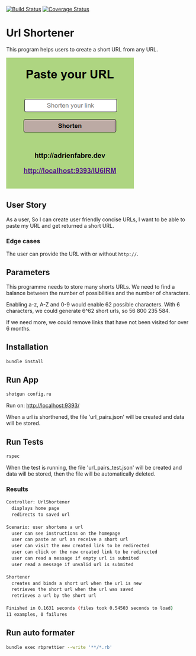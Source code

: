 [![Build Status](https://travis-ci.org/AdrienFabre/url-shortener.svg?branch=master)](https://travis-ci.org/AdrienFabre/url-shortener) [![Coverage Status](https://coveralls.io/repos/github/AdrienFabre/url-shortener/badge.svg?branch=master)](https://coveralls.io/github/AdrienFabre/url-shortener?branch=master)

# Url Shortener

This program helps users to create a short URL from any URL.

![Screenshot.png](Screenshot.png)

## User Story

As a user,
So I can create user friendly concise URLs,
I want to be able to paste my URL and get returned a short URL.

### Edge cases

The user can provide the URL with or without `http://`.

## Parameters

This programme needs to store many shorts URLs. We need to find a balance between the number of possibilities and the number of characters.

Enabling a-z, A-Z and 0-9 would enable 62 possible characters. With 6 characters, we could generate 6^62 short urls, so 56 800 235 584.

If we need more, we could remove links that have not been visited for over 6 months.

## Installation

```bash
bundle install
```

## Run App

```bash
shotgun config.ru
```

Run on: [http://localhost:9393/](http://localhost:9393/)

When a url is shorthened, the file 'url_pairs.json' will be created and data will be stored.

## Run Tests

```bash
rspec
```

When the test is running, the file 'url_pairs_test.json' will be created and data will be stored, then the file will be automatically deleted.

### Results

```bash
Controller: UrlShortener
  displays home page
  redirects to saved url

Scenario: user shortens a url
  user can see instructions on the homepage
  user can paste an url an receive a short url
  user can visit the new created link to be redirected
  user can click on the new created link to be redirected
  user can read a message if empty url is submited
  user read a message if unvalid url is submited

Shortener
  creates and binds a short url when the url is new
  retrieves the short url when the url was saved
  retrieves a url by the short url

Finished in 0.1631 seconds (files took 0.54503 seconds to load)
11 examples, 0 failures
```

## Run auto formater

```bash
bundle exec rbprettier --write '**/*.rb'
```
